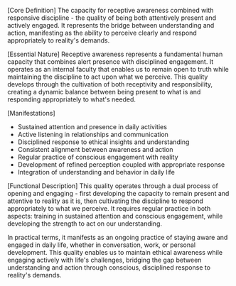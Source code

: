 [Core Definition]
The capacity for receptive awareness combined with responsive discipline - the quality of being both attentively present and actively engaged. It represents the bridge between understanding and action, manifesting as the ability to perceive clearly and respond appropriately to reality's demands.

[Essential Nature]
Receptive awareness represents a fundamental human capacity that combines alert presence with disciplined engagement. It operates as an internal faculty that enables us to remain open to truth while maintaining the discipline to act upon what we perceive. This quality develops through the cultivation of both receptivity and responsibility, creating a dynamic balance between being present to what is and responding appropriately to what's needed.

[Manifestations]
- Sustained attention and presence in daily activities
- Active listening in relationships and communication
- Disciplined response to ethical insights and understanding
- Consistent alignment between awareness and action
- Regular practice of conscious engagement with reality
- Development of refined perception coupled with appropriate response
- Integration of understanding and behavior in daily life

[Functional Description]
This quality operates through a dual process of opening and engaging - first developing the capacity to remain present and attentive to reality as it is, then cultivating the discipline to respond appropriately to what we perceive. It requires regular practice in both aspects: training in sustained attention and conscious engagement, while developing the strength to act on our understanding.

In practical terms, it manifests as an ongoing practice of staying aware and engaged in daily life, whether in conversation, work, or personal development. This quality enables us to maintain ethical awareness while engaging actively with life's challenges, bridging the gap between understanding and action through conscious, disciplined response to reality's demands.